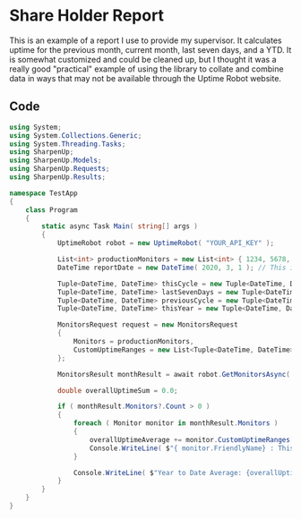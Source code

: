 # Share Holder Report

This is an example of a report I use to provide my supervisor. It calculates uptime for the previous month, current month, last seven days, and a YTD. It is somewhat customized and could be cleaned up, but I thought it was a really good "practical" example of using the library to collate and combine data in ways that may not be available through the Uptime Robot website. 

## Code

```csharp
using System;
using System.Collections.Generic;
using System.Threading.Tasks;
using SharpenUp;
using SharpenUp.Models;
using SharpenUp.Requests;
using SharpenUp.Results;

namespace TestApp
{
    class Program
    {
        static async Task Main( string[] args )
        {
            UptimeRobot robot = new UptimeRobot( "YOUR_API_KEY" );

            List<int> productionMonitors = new List<int> { 1234, 5678, 9012 }; // These are not real ID's. 
            DateTime reportDate = new DateTime( 2020, 3, 1 ); // This is the only date that needs changed from month to month. 

            Tuple<DateTime, DateTime> thisCycle = new Tuple<DateTime, DateTime>( reportDate.AddMonths( -1 ), reportDate );
            Tuple<DateTime, DateTime> lastSevenDays = new Tuple<DateTime, DateTime>( reportDate.AddDays( -7 ), reportDate );
            Tuple<DateTime, DateTime> previousCycle = new Tuple<DateTime, DateTime>( reportDate.AddMonths( -2 ), reportDate.AddMonths( -1 ) );
            Tuple<DateTime, DateTime> thisYear = new Tuple<DateTime, DateTime>( new DateTime( 2020, 1, 1 ), reportDate );

            MonitorsRequest request = new MonitorsRequest
            {
                Monitors = productionMonitors,
                CustomUptimeRanges = new List<Tuple<DateTime, DateTime>> { thisCycle, lastSevenDays, previousCycle, thisYear }
            };

            MonitorsResult monthResult = await robot.GetMonitorsAsync( request );

            double overallUptimeSum = 0.0;

            if ( monthResult.Monitors?.Count > 0 )
            {
                foreach ( Monitor monitor in monthResult.Monitors )
                {
                    overallUptimeAverage += monitor.CustomUptimeRanges[ 3 ];
                    Console.WriteLine( $"{ monitor.FriendlyName} : This Cycle {monitor.CustomUptimeRanges[ 0 ]} | 7 Day Uptime {monitor.CustomUptimeRanges[ 1 ]} | Previous Cycle {monitor.CustomUptimeRanges[ 2 ]}" );
                }

                Console.WriteLine( $"Year to Date Average: {overallUptimeSum / monthResult.Monitors.Count}" );
            }
        }
    }
}
```
